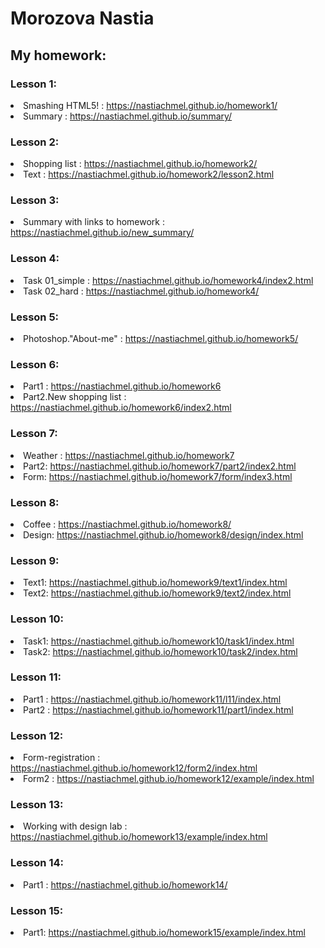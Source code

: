 <h1>Morozova Nastia</h1>

<h2>My homework:</h2>

<h3>Lesson 1:</h3>

<li>Smashing HTML5! : <a href="https://nastiachmel.github.io/homework1/">https://nastiachmel.github.io/homework1/</a>
<li>Summary : <a href="https://nastiachmel.github.io/summary/">https://nastiachmel.github.io/summary/</a>
 
<h3>Lesson 2:</h3>
 
 <li>Shopping list :  <a href="https://nastiachmel.github.io/homework2/">https://nastiachmel.github.io/homework2/</a>
  <li>Text : <a href="https://nastiachmel.github.io/homework2/lesson2.html">https://nastiachmel.github.io/homework2/lesson2.html</a>
  
  <h3>Lesson 3:</h3>
  
  <li> Summary with links to homework : <a href="https://nastiachmel.github.io/new_summary/">https://nastiachmel.github.io/new_summary/</a>
  
  <h3>Lesson 4:</h3>
    
   <li>Task 01_simple : <a href="https://nastiachmel.github.io/homework4/index2.html">https://nastiachmel.github.io/homework4/index2.html</a>
   <li>Task 02_hard : <a href="https://nastiachmel.github.io/homework4/">https://nastiachmel.github.io/homework4/</a>
    
   <h3>Lesson 5:</h3>
   
   <li>Photoshop."About-me" : <a href="https://nastiachmel.github.io/homework5/">https://nastiachmel.github.io/homework5/</a>
 
<h3>Lesson 6:</h3>

<li>Part1 : <a href="https://nastiachmel.github.io/homework6/">https://nastiachmel.github.io/homework6</a>
<li>Part2.New shopping list : <a href="https://nastiachmel.github.io/homework6/index2.html">https://nastiachmel.github.io/homework6/index2.html</a>

<h3>Lesson 7:</h3>

<li>Weather : <a href="https://nastiachmel.github.io/homework7/">https://nastiachmel.github.io/homework7</a>
<li>Part2: <a href="https://nastiachmel.github.io/homework7/part2/index2.html">https://nastiachmel.github.io/homework7/part2/index2.html</a>
<li>Form: <a href="https://nastiachmel.github.io/homework7/form/index3.html">https://nastiachmel.github.io/homework7/form/index3.html</a>
 
 <h3>Lesson 8:</h3>
 
 <li>Coffee : <a href="https://nastiachmel.github.io/homework8/">https://nastiachmel.github.io/homework8/</a>
 <li>Design: <a href="https://nastiachmel.github.io/homework8/design/index.html">https://nastiachmel.github.io/homework8/design/index.html</a>
  
  <h3>Lesson 9:</h3>
  
  <li>Text1: <a href="https://nastiachmel.github.io/homework9/text1/index.html">https://nastiachmel.github.io/homework9/text1/index.html</a>
 <li>Text2: <a href="https://nastiachmel.github.io/homework9/text2/index.html">https://nastiachmel.github.io/homework9/text2/index.html</a>
  
   <h3>Lesson 10:</h3>
  
  <li>Task1: <a href="https://nastiachmel.github.io/homework10/task1/index.html">https://nastiachmel.github.io/homework10/task1/index.html</a>
   <li>Task2: <a href="https://nastiachmel.github.io/homework10/task2/index.html">https://nastiachmel.github.io/homework10/task2/index.html</a>
    
  <h3>Lesson 11:</h3>

<li>Part1 : <a href="https://nastiachmel.github.io/homework11/l11/index.html">https://nastiachmel.github.io/homework11/l11/index.html</a>
<li>Part2 : <a href="https://nastiachmel.github.io/homework11/part1/index.html">https://nastiachmel.github.io/homework11/part1/index.html</a>

 <h3>Lesson 12:</h3>

<li>Form-registration : <a href="https://nastiachmel.github.io/homework12/form2/index.html">https://nastiachmel.github.io/homework12/form2/index.html</a>
<li>Form2 : <a href="https://nastiachmel.github.io/homework12/example/index.html">https://nastiachmel.github.io/homework12/example/index.html</a>

  <h3>Lesson 13:</h3>

<li>Working with design lab : <a href="https://nastiachmel.github.io/homework13/example/index.html">https://nastiachmel.github.io/homework13/example/index.html</a>

<h3>Lesson 14:</h3>

<li>Part1 : <a href="https://nastiachmel.github.io/homework14/">https://nastiachmel.github.io/homework14/</a>
 


  <h3>Lesson 15:</h3>


<li>Part1: <a href="https://nastiachmel.github.io/homework15/example/index.html">https://nastiachmel.github.io/homework15/example/index.html</a>
